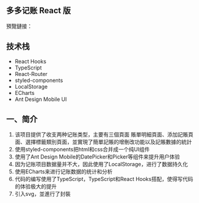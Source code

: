 ## 多多记账 React 版
預覽鏈接：


## 技术栈

- React Hooks
- TypeScript
- React-Router
- styled-components
- LocalStorage
- ECharts
- Ant Design Mobile UI

## 一、简介
1. 该项目提供了收支两种记账类型，主要有三個頁面 賬單明細頁面、添加記賬頁面、選擇標籤類別頁面，並實現了簡單記賬的增刪改功能以及記賬數據的統計
2. 使用styled-components把html和css合并成一个纯UI组件
3. 使用了Ant Design Mobile的DatePicker和Picker等组件来提升用户体验
4. 因为记账项目数据量并不大，因此使用了LocalStorage，进行了数据持久化
5. 使用ECharts来进行记账数据的统计和分析
6. 代码的编写使用了TypeScript，TypeScript和React Hooks搭配，使得写代码的体验极大的提升
7. 引入svg，並進行了封裝


